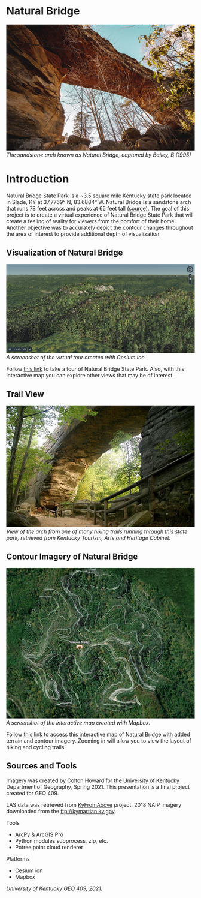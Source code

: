 # Natural Bridge
![image](Images/NAturalBridge.jpg)    
*The sandstone arch known as Natural Bridge, captured by Bailey, B (1995)*

# Introduction
Natural Bridge State Park is a ~3.5 square mile Kentucky state park located in Slade, KY at 37.7769° N, 83.6884° W. Natural Bridge is a sandstone arch that runs 78 feet across and peaks at 65 feet tall [(source)](https://stateparks.com/natural_bridge_state_park_in_kentucky.html). The goal of this project is to create a virtual experience of Natural Bridge State Park that will create a feeling of reality for viewers from the comfort of their home. Another objective was to accurately depict the contour changes throughout the area of interest to provide additional depth of visualization.


## Visualization of Natural Bridge
![image](Images/CesiumScreenshot.jpg)    
*A screenshot of the virtual tour created with Cesium Ion.*

Follow [this link](https://cesium.com/ion/stories/viewer/?id=3e504b65-0bb4-4eb8-bcb6-4423c66fb050) to take a tour of Natural Bridge State Park. Also, with this interactive map you can explore other views that may be of interest.

## Trail View
![image](Images/NaturalBridge2.jpg)    
*View of the arch from one of many hiking trails running through this state park, retrieved from Kentucky Tourism, Arts and Heritage Cabinet.*

## Contour Imagery of Natural Bridge
![image](Images/MapBoxSS.jpg)    
*A screenshot of the interactive map created with Mapbox.*

Follow [this link](https://api.mapbox.com/styles/v1/ncho225/ckohdr0ka2snx17pgowoeuksc.html?fresh=true&title=view&access_token=pk.eyJ1IjoibmNobzIyNSIsImEiOiJja2tib3g1d2wwMWt2MnZwaXoyOGx2ZXZiIn0.JUzbwNRH7s0z0fX_Je4sWQ) to access this interactive map of Natural Bridge with added terrain and contour imagery. Zooming in will allow you to view the layout of hiking and cycling trails.


## Sources and Tools
Imagery was created by Colton Howard for the University of Kentucky Department of Geography, Spring 2021. This presentation is a final project created for GEO 409.

LAS data was retrieved from [KyFromAbove](https://kyfromabove.ky.gov/) project. 2018 NAIP imagery downloaded from the ftp://kymartian.ky.gov. 

Tools
* ArcPy & ArcGIS Pro
* Python modules subprocess, zip, etc.
* Potree point cloud renderer

Platforms
* Cesium ion
* Mapbox

*University of Kentucky GEO 409, 2021.*

